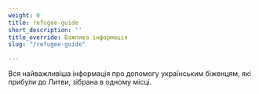 ```yaml
---
weight: 0
title: refugee-guide
short_description: ''
title_override: Важлива інформація
slug: "/refugee-guide"

---
```

Вся найважливіша інформація про допомогу українським біженцям, які прибули до Литви, зібрана в одному місці.